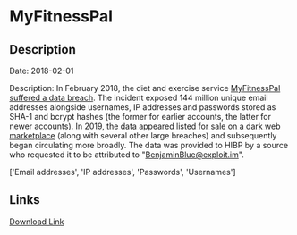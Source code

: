 # MyFitnessPal

## Description

Date: 2018-02-01

Description:
In February 2018, the diet and exercise service <a href="https://content.myfitnesspal.com/security-information/FAQ.html" target="_blank" rel="noopener">MyFitnessPal suffered a data breach</a>. The incident exposed 144 million unique email addresses alongside usernames, IP addresses and passwords stored as SHA-1 and bcrypt hashes (the former for earlier accounts, the latter for newer accounts). In 2019, <a href="https://www.theregister.co.uk/2019/02/11/620_million_hacked_accounts_dark_web/" target="_blank" rel="noopener">the data appeared listed for sale on a dark web marketplace</a> (along with several other large breaches) and subsequently began circulating more broadly. The data was provided to HIBP by a source who requested it to be attributed to &quot;BenjaminBlue@exploit.im&quot;.


['Email addresses', 'IP addresses', 'Passwords', 'Usernames']

## Links

[Download Link](https://link-to.net/1229997/245.067000260338/dynamic/?r=aHR0cHM6Ly93d3cubWVkaWFmaXJlLmNvbS92aWV3L2p4NGZvYmExY1p2WjU1OS9teWZpdG5lc3NwYWwuY29tL2ZpbGU=)
